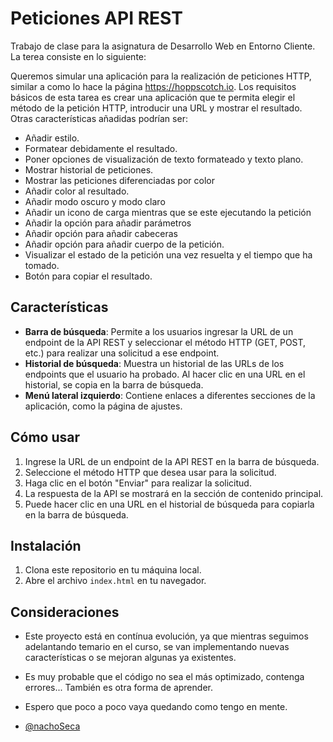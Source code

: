 
# Peticiones API REST

Trabajo de clase para la asignatura de Desarrollo Web en Entorno Cliente. La terea consiste en lo siguiente:

Queremos simular una aplicación para la realización de peticiones HTTP, similar a como lo hace la página https://hoppscotch.io. Los requisitos básicos de esta tarea es crear una aplicación que te permita elegir el método de la petición HTTP, introducir una URL y mostrar el resultado. Otras características añadidas podrían ser:

- Añadir estilo.
- Formatear debidamente el resultado.
- Poner opciones de visualización de texto formateado y texto plano.
- Mostrar historial de peticiones.
- Mostrar las peticiones diferenciadas por color
- Añadir color al resultado.
- Añadir modo oscuro y modo claro
- Añadir un icono de carga mientras que se este ejecutando la petición
- Añadir la opción para añadir parámetros
- Añadir opción para añadir cabeceras
- Añadir opción para añadir cuerpo de la petición.
- Visualizar el estado de la petición una vez resuelta y el tiempo que ha tomado.
- Botón para copiar el resultado.

## Características

- **Barra de búsqueda**: Permite a los usuarios ingresar la URL de un endpoint de la API REST y seleccionar el método HTTP (GET, POST, etc.) para realizar una solicitud a ese endpoint.
- **Historial de búsqueda**: Muestra un historial de las URLs de los endpoints que el usuario ha probado. Al hacer clic en una URL en el historial, se copia en la barra de búsqueda.
- **Menú lateral izquierdo**: Contiene enlaces a diferentes secciones de la aplicación, como la página de ajustes.

## Cómo usar

1. Ingrese la URL de un endpoint de la API REST en la barra de búsqueda.
2. Seleccione el método HTTP que desea usar para la solicitud.
3. Haga clic en el botón "Enviar" para realizar la solicitud.
4. La respuesta de la API se mostrará en la sección de contenido principal.
5. Puede hacer clic en una URL en el historial de búsqueda para copiarla en la barra de búsqueda.

## Instalación

1. Clona este repositorio en tu máquina local.
2. Abre el archivo `index.html` en tu navegador.

## Consideraciones

- Este proyecto está en contínua evolución, ya que mientras seguimos adelantando temario en el curso, se van implementando nuevas características o se mejoran algunas ya existentes.
- Es muy probable que el código no sea el más optimizado, contenga errores... También es otra forma de aprender. 
- Espero que poco a poco vaya quedando como tengo en mente.

- [@nachoSeca](https://github.com/nachoSeca)
